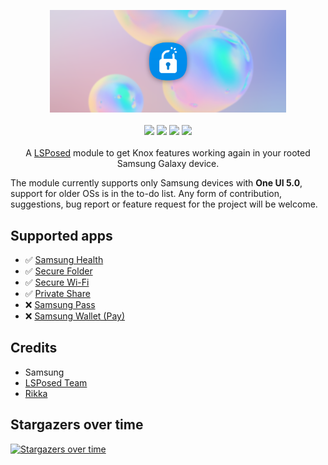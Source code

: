 <p align="center">
  <img loading="lazy" src="readme-res/kp-readme-header.png" width="75%"/>
  <br><br>
  <img loading="lazy" src="https://img.shields.io/github/v/release/BlackMesa123/KnoxPatch?style=flat-square"/>
  <img loading="lazy" src="https://img.shields.io/github/repo-size/BlackMesa123/KnoxPatch?style=flat-square"/>
  <img loading="lazy" src="https://img.shields.io/github/downloads/BlackMesa123/KnoxPatch/total?style=flat-square"/>
  <img loading="lazy" src="https://img.shields.io/github/last-commit/BlackMesa123/KnoxPatch/main?style=flat-square"/>
  <br><br>
  A <a href="https://github.com/LSPosed/LSPosed">LSPosed</a> module to get Knox features working again in your rooted Samsung Galaxy device.
  <br>
</p>

The module currently supports only Samsung devices with **One UI 5.0**, support for older OSs is in the to-do list. Any form of contribution, suggestions, bug report or feature request for the project will be welcome.

## Supported apps
- ✅ [Samsung Health](https://www.samsung.com/uk/apps/samsung-health/)
- ✅ [Secure Folder](https://www.samsungknox.com/en/solutions/personal-apps/secure-folder)
- ✅ [Secure Wi-Fi](https://www.samsung.com/uk/support/mobile-devices/what-is-the-secure-wifi-feature-and-how-do-i-enable-or-use-it/)
- ✅ [Private Share](https://www.samsung.com/uk/support/mobile-devices/how-to-keep-your-personal-data-safe-using-private-share/)
- ❌ [Samsung Pass](https://www.samsung.com/uk/apps/samsung-pass/)
- ❌ [Samsung Wallet (Pay)](https://www.samsung.com/uk/apps/samsung-wallet/)

## Credits
- Samsung
- [LSPosed Team](https://github.com/LSPosed)
- [Rikka](https://github.com/RikkaApps)

## Stargazers over time
[![Stargazers over time](https://starchart.cc/BlackMesa123/KnoxPatch.svg)](https://starchart.cc/BlackMesa123/KnoxPatch)
